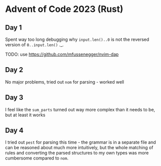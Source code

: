 # Advent of Code 2023 (Rust)

## Day 1

Spent way too long debugging why `input.len()..0` is not the reversed version of `0..input.len()` ._.

TODO: use https://github.com/mfussenegger/nvim-dap

## Day 2

No major problems, tried out `nom` for parsing - worked well

## Day 3

I feel like the `sum_parts` turned out way more complex than it needs to be, but at least it works

## Day 4

I tried out `pest` for parsing this time - the grammar is in a separate file and can be reasoned about much more intuitively, but the whole matching of rules and converting the parsed structures to my own types was more cumbersome compared to `nom`.

